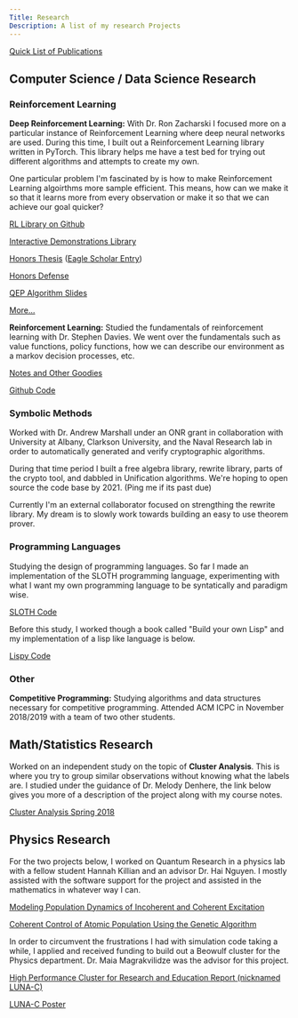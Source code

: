 ```yaml
---
Title: Research
Description: A list of my research Projects
---
```


[Quick List of Publications](publications)

## Computer Science / Data Science Research

### Reinforcement Learning

**Deep Reinforcement Learning:** With Dr. Ron Zacharski I focused more on a particular instance of Reinforcement Learning where deep neural networks are used. During this time, I built out a Reinforcement Learning library written in PyTorch. This library helps me have a test bed for trying out different algorithms and attempts to create my own.

One particular problem I'm fascinated by is how to make Reinforcement Learning algoirthms more sample efficient. This means, how can we make it so that it learns more from every observation or make it so that we can achieve our goal quicker?

[RL Library on Github](https://github.com/brandon-rozek/rltorch)

[Interactive Demonstrations Library](https://github.com/brandon-rozek/gyminteract)

[Honors Thesis](/files/research/honorsthesis.pdf) ([Eagle Scholar Entry](https://scholar.umw.edu/student_research/305/))

[Honors Defense](/files/research/ExpeditedLearningInteractiveDemo.pptx)

[QEP Algorithm Slides](/files/research/QEP.pptx)

[More...](deepreinforcementlearning)

**Reinforcement Learning:** Studied the fundamentals of reinforcement learning with Dr. Stephen Davies. We went over the fundamentals such as value functions, policy functions, how we can describe our environment as a markov decision processes, etc.

[Notes and Other Goodies](reinforcementlearning)

[Github Code](https://github.com/brandon-rozek/ReinforcementLearning)


### Symbolic Methods
Worked with Dr. Andrew Marshall under an ONR grant in collaboration with University at Albany, Clarkson University, and the Naval Research lab in order to automatically generated and verify cryptographic algorithms.

During that time period I built a free algebra library, rewrite library, parts of the crypto tool, and dabbled in Unification algorithms. We're hoping to open source the code base by 2021. (Ping me if its past due)

Currently I'm an external collaborator focused on strengthing the rewrite library. My dream is to slowly work towards building an easy to use theorem prover.

### Programming Languages

Studying the design of programming languages. So far I made an implementation of the SLOTH programming language, experimenting with what I want my own programming language to be syntatically and paradigm wise.

[SLOTH Code](https://github.com/brandon-rozek/SLOTH)

Before this study, I worked though a book called "Build your own Lisp" and my implementation of a lisp like language is below.

[Lispy Code](https://github.com/brandon-rozek/lispy)

### Other

**Competitive Programming:** Studying algorithms and data structures necessary for competitive programming. Attended ACM ICPC in November 2018/2019 with a team of two other students.

## Math/Statistics Research

Worked on an independent study on the topic of **Cluster Analysis**. This is where you try to group similar observations without knowing what the labels are.
I studied under the guidance of Dr. Melody Denhere, the link below gives you more of a description of the project along with my course notes.

[Cluster Analysis Spring 2018](clusteranalysis)

## Physics Research

For the two projects below, I worked on Quantum Research in a physics lab with a fellow student Hannah Killian and an advisor Dr. Hai Nguyen. I mostly assisted with the software support for the project and assisted in the mathematics in whatever way I can.

[Modeling Population Dynamics of Incoherent and Coherent Excitation](/files/research/modellingpopulationdynamics.pdf)

[Coherent Control of Atomic Population Using the Genetic Algorithm](/files/research/coherentcontrolofatomicpopulation.pdf)


In order to circumvent the frustrations I had with simulation code taking a while, I applied and received funding to build out a Beowulf cluster for the Physics department. Dr. Maia Magrakvilidze was the advisor for this project.

[High Performance Cluster for Research and Education Report (nicknamed LUNA-C)](/files/research/LUNAC.pdf)

[LUNA-C Poster](/files/research/LUNACposter.pdf)

